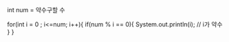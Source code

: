 int num = 약수구할 수

for(int i = 0 ; i<=num; i++){
    if(num % i == 0){
        System.out.println(i); // i가 약수
    }
}